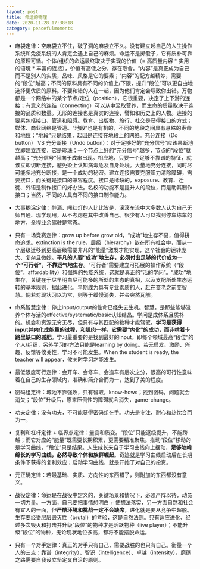 ```yaml
---
layout: post
title: 命运的物理
date: 2020-11-28 17:38:18
category: peacefulmoments
---
```


 + 麻袋定律：空麻袋立不住，破了洞的麻袋立不久。没有建立起自己的人生操作系统和免疫系统的人肯定会遇上自己的麻烦。命运不是掷骰子，它有质朴可靠的原理可循。个体/组织的命运最终取决于实现的价值（= 高质量内容 * 实用的语境 * 丰富的连接），价值有高低之分，存在取舍。“内容”是真正成为自己而不是别人的实质，品味、风格是它的要素；“内容”的配方越精妙，需要的“段位”越高；不同的原料具有不同的价值上/下限，提升“段位”可以更自由地选择更优质的原料。不要和错的人在一起，因为他们肯定会导致你出错。万物都是一个网络中的某个节点/定位（position），它很重要，决定了上下游的连接；有意义的连结（connecting）可以从中汲取营养，而生命的质量取决于连接的品质和数量。无形的连接也是真实的连接，譬如和历史上的人物。连接的要素包括接口、管道和阻碍。教育、出版物、旅行、社交是获得接口的方式；媒体、商业网络是管道。“地段”也是有机的，不同的地段之间具有悬殊的寿命和地位；“地段”只是结果，起因是连接在地段上的网络。充分连接（Do button） VS 充分断接（Undo button）：对于足够好的“充分信号”应该果断地立即建立连接，它是珍珠；一个节点上好的“充分信号”越多，节点的“段位”就越高；”充分信号“倾向于成串出现。相应地，只要一个足够不靠谱的特征，就该立即切断连接，避免染上认知病毒危及自身处境。大量地充分连接，同时尽可能多地充分断接，是一个成功的秘密。建立连接需要克服阻力清除障碍，需要接口，而关键是接口的兼容程度。接口是稀缺的，exposure、教育、迁徙、外语是制作接口的好办法。名校的功能不是提升人的段位，而是助其制作接口；当然，不同的人具有不同的接口制作能力。

+ 大事糊涂定律：醉酒、闯红灯的人比比皆是，滚滚车流中大多数人认为自己无师自通、现学现用，从不考虑在其中改善自己。很少有人可以找到停车练车的地方，全程业余驾驶是常态。

+ 只有一场竞赛定律：grow up before grow old，“成功”地生存不易，值得拼命追求。extinction is the rule，层级（hierarchy）嵌在所有社会中，而从一个层级迁移到更高层级需要非凡的“能量”激发才能实现，这个社会的运转庞大、复杂且微妙。**平凡的人要“成功”地生存，必须付出足够的代价成为一个“可行者”，不靠运气地生存**。“可行者”需要建立可拓展的操作系统（“段位”，affordability）和强悍的免疫系统，这就是真正的“活的学问”。“成功”地生存，关键在于尽早明白尽可能多的所处的生态的真相，以及支配所处生态运转的基本规则，据此进化。早期成为具有专业素质的人，赶在变老之前变智慧。倘若对现状习以为常，则等于缓慢消失，并会突然瓦解。

+ 命系智慧定律：停止input/output的性命已经失去生机。智慧，是那些能够滋养个体存活的effective/systematic/basic认知结晶。学问是成体系且质朴的。机会和资源无穷无尽，但只有与其匹配的物种才能驾驭。**学习是获得input并内化成能量的过程，和肌肉一样，它需要“内化”的成功，而非啃着卡路里缺口的减肥**。学习最重要的是找到最好的input，即每个领域最高“段位”的个人/组织，另外学习的方法只能是learning by doing。若无启发、激励、兴趣、反馈等攸关性，学习不可能发生。When the student is ready, the teacher will appear，攸关时学习才能发生。

+ 最低限度可行定律：会开车、会修车、会造车有层次之分，很高的可行性意味着在自己的生存领域内，准确和简介合而为一，达到了美的程度。

+ 密码组定律：城池不靠强攻，只有智取，know-hows；找到密码，问题就会消失；“段位”升级后，原来压倒性的障碍就会消失，game-change。

+ 功夫定律：没有功夫，不可能获得密码组在手。功夫是专注、耐心和热忱合而为一。

+ 复利和杠杆定律 + 临界点定律：量变和质变。“段位”只能逐级提升，不能跨越；而它对应的“能量”既需要长期积累，更需要精准聚焦。推动“段位”移动的是学习曲线，“段位”只是结果。人生成长来自于学习曲线向上摆动，**足够陡峭绵长的学习曲线，必然导致个体和族群崛起**。奇迹就是学习曲线启动后在长期条件下获得的复利效应；启动学习曲线，就是开始了对自己的投资。

+ 元正确定律：若最基础、实质、方向性的东西错了，则附加的东西都没有意义。

+ 战役定律：命运是在战役中定义的，关键场景和情况下，必须严阵以待，动员一切力量。一方面，自己要把事情想明白 + 使想法落实，另一方面自然和社会有宜人的一面，但**严酷环境和挑战一定不会缺席**，进化就是要从竞争中超脱。生存要经受层层毁灭性（brutal）的考验，这是自然法则。只有适应进化、经过多次毁灭和打击并升级“段位”的物种才是活跃物种（live player）；不能升级“段位”的物种，无论现状地位多高，都将不能摆脱命运。

+ 只有一个对手定律：真正的对手只有自己，需要战胜的也只有自己。衡量一个人的三点：靠谱（integrity）、智识（intelligence）、卓越（intensity），磨砺之路需要自我设立坚定又自洽的原则。
